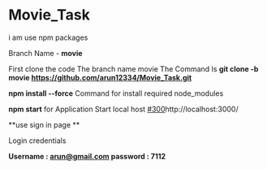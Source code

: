 # Movie_Task

i am use npm packages

Branch Name - **movie**


First clone the code The branch name movie
The Command Is 
**git clone -b movie https://github.com/arun12334/Movie_Task.git**

**npm install --force** Command for install required node_modules

**npm start** for Application Start local host [#300](http://localhost:3000/)http://localhost:3000/

**use sign in page **

Login credentials

**Username : arun@gmail.com
password : 7112**
